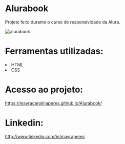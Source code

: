 

# <h1> Alurabook </h1>

<p >Projeto feito durante o curso de responsividade da Alura.</p>

![alurabook](https://github.com/user-attachments/assets/eed5ea87-d330-4fbb-b522-307c79b7786e)



# Ferramentas utilizadas:


<li>HTML </li>

<li>CSS </li>

# Acesso ao projeto:
https://mayracarolinaperes.github.io/Alurabook/

# Linkedin:
http://www.linkedin.com/in/mayraperes

